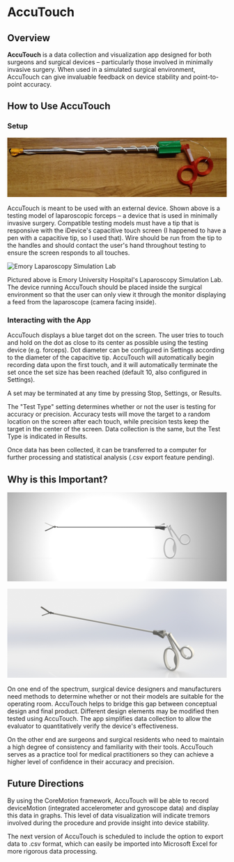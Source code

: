 # AccuTouch

## Overview

**AccuTouch** is a data collection and visualization app designed for both surgeons and surgical devices – particularly those involved in minimally invasive surgery. When used in a simulated surgical environment, AccuTouch can give invaluable feedback on device stability and point-to-point accuracy.

## How to Use AccuTouch

### Setup

![Compatible Test Device](/images/TestModel.JPG)

AccuTouch is meant to be used with an external device. Shown above is a testing model of laparoscopic forceps – a device that is used in minimally invasive surgery. Compatible testing models must have a tip that is responsive with the iDevice's capacitive touch screen (I happened to have a pen with a capacitive tip, so I used that). Wire should be run from the tip to the handles and should contact the user's hand throughout testing to ensure the screen responds to all touches.

![Emory Laparoscopy Simulation Lab](/images/SimulatedSurgery.jpg)

Pictured above is Emory University Hospital's Laparoscopy Simulation Lab. The device running AccuTouch should be placed inside the surgical environment so that the user can only view it through the monitor displaying a feed from the laparoscope (camera facing inside).

### Interacting with the App

AccuTouch displays a blue target dot on the screen. The user tries to touch and hold on the dot as close to its center as possible using the testing device (e.g. forceps). Dot diameter can be configured in Settings according to the diameter of the capacitive tip. AccuTouch will automatically begin recording data upon the first touch, and it will automatically terminate the set once the set size has been reached (default 10, also configured in Settings).

A set may be terminated at any time by pressing Stop, Settings, or Results.

The "Test Type" setting determines whether or not the user is testing for accuracy or precision. Accuracy tests will move the target to a random location on the screen after each touch, while precision tests keep the target in the center of the screen. Data collection is the same, but the Test Type is indicated in Results.

Once data has been collected, it can be transferred to a computer for further processing and statistical analysis (.csv export feature pending).

## Why is this Important?

![Front Rendering](/images/FrontRender.JPG)

![Perspective Rendering](/images/PerspectiveRender.JPG)

On one end of the spectrum, surgical device designers and manufacturers need methods to determine whether or not their models are suitable for the operating room. AccuTouch helps to bridge this gap between conceptual design and final product. Different design elements may be modified then tested using AccuTouch. The app simplifies data collection to allow the evaluator to quantitatively verify the device's effectiveness.

On the other end are surgeons and surgical residents who need to maintain a high degree of consistency and familiarity with their tools. AccuTouch serves as a practice tool for medical practitioners so they can achieve a higher level of confidence in their accuracy and precision.

## Future Directions

By using the CoreMotion framework, AccuTouch will be able to record deviceMotion (integrated accelerometer and gyroscope data) and display this data in graphs. This level of data visualization will indicate tremors involved during the procedure and provide insight into device stability.

The next version of AccuTouch is scheduled to include the option to export data to .csv format, which can easily be imported into Microsoft Excel for more rigorous data processing.